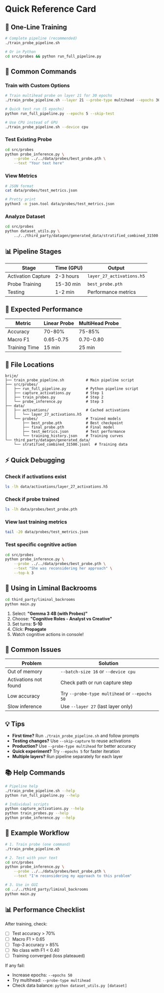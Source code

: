 # Quick Reference Card

## 🚀 One-Line Training

```bash
# Complete pipeline (recommended)
./train_probe_pipeline.sh

# Or in Python
cd src/probes && python run_full_pipeline.py
```

## 📝 Common Commands

### Train with Custom Options
```bash
# Train multihead probe on layer 21 for 30 epochs
./train_probe_pipeline.sh --layer 21 --probe-type multihead --epochs 30

# Quick test run (5 epochs)
python run_full_pipeline.py --epochs 5 --skip-test

# Use CPU instead of GPU
./train_probe_pipeline.sh --device cpu
```

### Test Existing Probe
```bash
cd src/probes
python probe_inference.py \
    --probe ../../data/probes/best_probe.pth \
    --text "Your text here"
```

### View Metrics
```bash
# JSON format
cat data/probes/test_metrics.json

# Pretty print
python3 -m json.tool data/probes/test_metrics.json
```

### Analyze Dataset
```bash
cd src/probes
python dataset_utils.py \
    ../../third_party/datagen/generated_data/stratified_combined_31500.jsonl
```

## 📊 Pipeline Stages

| Stage | Time (GPU) | Output |
|-------|-----------|--------|
| Activation Capture | 2-3 hours | `layer_27_activations.h5` |
| Probe Training | 15-30 min | `best_probe.pth` |
| Testing | 1-2 min | Performance metrics |

## 🎯 Expected Performance

| Metric | Linear Probe | MultiHead Probe |
|--------|-------------|----------------|
| Accuracy | 70-80% | 75-85% |
| Macro F1 | 0.65-0.75 | 0.70-0.80 |
| Training Time | 15 min | 25 min |

## 🔧 File Locations

```
brije/
├── train_probe_pipeline.sh          # Main pipeline script
├── src/probes/
│   ├── run_full_pipeline.py         # Python pipeline script
│   ├── capture_activations.py       # Step 1
│   ├── train_probes.py              # Step 2
│   └── probe_inference.py           # Step 3
├── data/
│   ├── activations/                 # Cached activations
│   │   └── layer_27_activations.h5
│   └── probes/                      # Trained models
│       ├── best_probe.pth           # Best checkpoint
│       ├── final_probe.pth          # Final model
│       ├── test_metrics.json        # Test performance
│       └── training_history.json    # Training curves
└── third_party/datagen/generated_data/
    └── stratified_combined_31500.jsonl  # Training data
```

## ⚡ Quick Debugging

### Check if activations exist
```bash
ls -lh data/activations/layer_27_activations.h5
```

### Check if probe trained
```bash
ls -lh data/probes/best_probe.pth
```

### View last training metrics
```bash
tail -20 data/probes/test_metrics.json
```

### Test specific cognitive action
```bash
cd src/probes
python probe_inference.py \
    --probe ../../data/probes/best_probe.pth \
    --text "She was reconsidering her approach" \
    --top-k 3
```

## 🎨 Using in Liminal Backrooms

```bash
cd third_party/liminal_backrooms
python main.py
```

1. Select: **"Gemma 3 4B (with Probes)"**
2. Choose: **"Cognitive Roles - Analyst vs Creative"**
3. Set turns: **5-10**
4. Click: **Propagate**
5. Watch cognitive actions in console!

## 🐛 Common Issues

| Problem | Solution |
|---------|----------|
| Out of memory | `--batch-size 16` or `--device cpu` |
| Activations not found | Check path or run capture step |
| Low accuracy | Try `--probe-type multihead` or `--epochs 50` |
| Slow inference | Use `--layer 27` (last layer only) |

## 💡 Tips

- **First time?** Run `./train_probe_pipeline.sh` and follow prompts
- **Testing changes?** Use `--skip-capture` to reuse activations
- **Production?** Use `--probe-type multihead` for better accuracy
- **Quick experiment?** Try `--epochs 5` for faster iteration
- **Multiple layers?** Run pipeline separately for each layer

## 📚 Help Commands

```bash
# Pipeline help
./train_probe_pipeline.sh --help
python run_full_pipeline.py --help

# Individual scripts
python capture_activations.py --help
python train_probes.py --help
python probe_inference.py --help
```

## 🎯 Example Workflow

```bash
# 1. Train probe (one command)
./train_probe_pipeline.sh

# 2. Test with your text
cd src/probes
python probe_inference.py \
    --probe ../../data/probes/best_probe.pth \
    --text "I'm reconsidering my approach to this problem"

# 3. Use in GUI
cd ../../third_party/liminal_backrooms
python main.py
```

## 📊 Performance Checklist

After training, check:
- [ ] Test accuracy > 70%
- [ ] Macro F1 > 0.65
- [ ] Top-3 accuracy > 85%
- [ ] No class with F1 < 0.40
- [ ] Training converged (loss plateaued)

If any fail:
- Increase epochs: `--epochs 50`
- Try multihead: `--probe-type multihead`
- Check data balance: `python dataset_utils.py [dataset]`